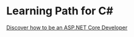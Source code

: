 # Learning Path for C#

[ Discover how to be an ASP.NET Core Developer](https://roadmap.sh/aspnet-core)
